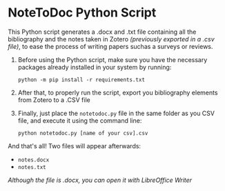 # NoteToDoc Python Script
This Python script generates a .docx and .txt file containing all the bibliography and the notes taken in Zotero *(previously exported in a .csv file)*, to ease the process of writing papers suchas a surveys or reviews. 

1. Before using the Python script, make sure you have the necessary packages already installed in your system by running:
    
    `python -m pip install -r requirements.txt`

2. After that, to properly run the script, export you bibliography elements from Zotero to a .CSV file

3. Finally, just place the `notetodoc.py` file in the same folder as you CSV file, and execute it using the command line:
    
    `python notetodoc.py [name of your csv].csv`

And that's all! Two files will appear afterwards:
* `notes.docx`
* `notes.txt`


*Although the file is .docx, you can open it with LibreOffice Writer*
